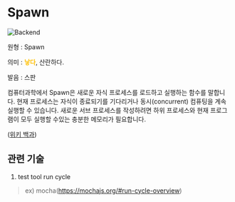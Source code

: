 <d-title>

# Spawn

</d-title>

<d-label>

<d-inner>

![Backend](../2TAT1C/Label_Backend.png)

</d-inner>

</d-label>

<d-origin>

원형 : Spawn

</d-origin>

<d-mean>

의미 : <span style="color:#FFBF00; font-weight:bold;">낳다</span>, 산란하다.

</d-mean>

<d-pronunciation>

발음 : 스판

</d-pronunciation>

<d-content>

컴퓨터과학에서 Spawn은 새로운 자식 프로세스를 로드하고 실행하는 함수를 말합니다. 현재 프로세스는 자식이 종료되기를 기다리거나 동시(concurrent) 컴퓨팅을 계속 실행할 수 있습니다.
새로운 서브 프로세스를 작성하려면 하위 프로세스와 현재 프로그램이 모두 실행할 수있는 충분한 메모리가 필요합니다.

([위키 백과](<https://en.wikipedia.org/wiki/Spawn_(computing)>))

</d-content>

<d-relation>

## 관련 기술

<d-inner>

1. test tool run cycle

</d-inner>

> ex) mocha(https://mochajs.org/#run-cycle-overview)

</d-relation>
